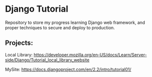 # Django Tutorial

Repository to store my progress learning Django web framework, and proper techniques to secure and deploy to production.  

## Projects:
Local Library:
https://developer.mozilla.org/en-US/docs/Learn/Server-side/Django/Tutorial_local_library_website

MySite:
https://docs.djangoproject.com/en/2.2/intro/tutorial01/